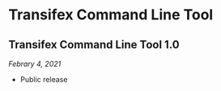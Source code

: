 # Transifex Command Line Tool

## Transifex Command Line Tool 1.0

*Febrary 4, 2021*

- Public release
